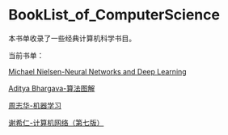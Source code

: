 # BookList_of_ComputerScience
本书单收录了一些经典计算机科学书目。

当前书单：

[Michael Nielsen-Neural Networks and Deep Learning]()

[Aditya Bhargava-算法图解]()

[周志华-机器学习]()

[谢希仁-计算机网络（第七版）]()
